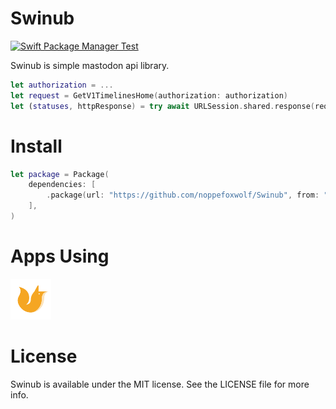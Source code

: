 # Swinub

[![Swift Package Manager Test](https://github.com/noppefoxwolf/Swinub/actions/workflows/workflow.yml/badge.svg)](https://github.com/noppefoxwolf/Swinub/actions/workflows/workflow.yml)

Swinub is simple mastodon api library.

```swift
let authorization = ...
let request = GetV1TimelinesHome(authorization: authorization)
let (statuses, httpResponse) = try await URLSession.shared.response(request)
```

# Install

```swift
let package = Package(
    dependencies: [
        .package(url: "https://github.com/noppefoxwolf/Swinub", from: "0.0.x")
    ],
)
```

# Apps Using

<p float="left">
    <a href="https://apps.apple.com/app/id1668645019"><img src="https://github.com/noppefoxwolf/MediaViewer/blob/main/.github/dawn.png" height="65"></a>
</p>


# License

Swinub is available under the MIT license. See the LICENSE file for more info.
